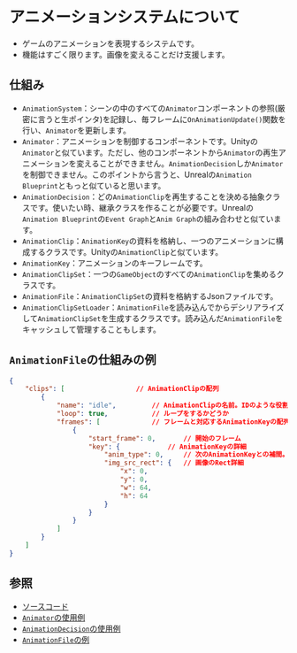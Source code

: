 # アニメーションシステムについて

* ゲームのアニメーションを表現するシステムです。
* 機能はすごく限ります。画像を変えることだけ支援します。

## 仕組み

* `AnimationSystem`：シーンの中のすべての`Animator`コンポーネントの参照(厳密に言うと生ポインタ)を記録し、毎フレームに`OnAnimationUpdate()`関数を行い、`Animator`を更新します。
* `Animator`：アニメーションを制御するコンポーネントです。Unityの`Animator`と似ています。ただし、他のコンポーネントから`Animator`の再生アニメーションを変えることができません。`AnimationDecision`しか`Animator`を制御できません。このポイントから言うと、Unrealの`Animation Blueprint`ともっと似ていると思います。
* `AnimationDecision`：どの`AnimationClip`を再生することを決める抽象クラスです。使いたい時、継承クラスを作ることが必要です。Unrealの`Animation Blueprint`の`Event Graph`と`Anim Graph`の組み合わせと似ています。
* `AnimationClip`：`AnimationKey`の資料を格納し、一つのアニメーションに構成するクラスです。Unityの`AnimationClip`と似ています。
* `AnimationKey`：アニメーションのキーフレームです。
* `AnimationClipSet`：一つの`GameObject`のすべての`AnimationClip`を集めるクラスです。
* `AnimationFile`：`AnimationClipSet`の資料を格納するJsonファイルです。
* `AnimationClipSetLoader`：`AnimationFile`を読み込んでからデシリアライズして`AnimationClipSet`を生成するクラスです。読み込んだ`AnimationFile`をキャッシュして管理することもします。

## `AnimationFile`の仕組みの例

```json
{
    "clips": [					// AnimationClipの配列
        {
            "name": "idle",			// AnimationClipの名前。IDのような役割です
            "loop": true,			// ループをするかどうか
            "frames": [				// フレームと対応するAnimationKeyの配列
                {
                    "start_frame": 0,		// 開始のフレーム
                    "key": {			// AnimationKeyの詳細
                        "anim_type": 0,		// 次のAnimationKeyとの補間。0：補間しない、1：線形補間
                        "img_src_rect": {	// 画像のRect詳細
                            "x": 0,
                            "y": 0,
                            "w": 64,
                            "h": 64
                        }
                    }
                }
            ]
        }
    ]
}
```

## 参照

* [ソースコード](../../src/GE/Animation)
* [`Animator`の使用例](../../src/Prefab/Character/Player/PlayerPrefab.cpp)
* [`AnimationDecision`の使用例](../../src/Character/Player/PlayerAnimationDecision.cpp)
* [`AnimationFile`の例](../../data/Animation)